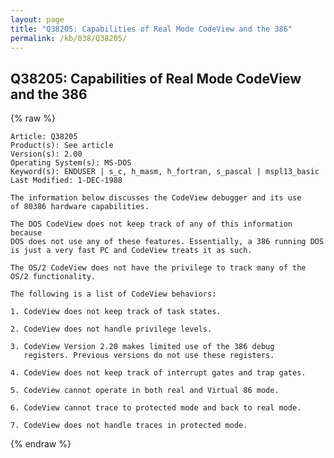 ```yaml
---
layout: page
title: "Q38205: Capabilities of Real Mode CodeView and the 386"
permalink: /kb/038/Q38205/
---
```


## Q38205: Capabilities of Real Mode CodeView and the 386

{% raw %}

	Article: Q38205
	Product(s): See article
	Version(s): 2.00
	Operating System(s): MS-DOS
	Keyword(s): ENDUSER | s_c, h_masm, h_fortran, s_pascal | mspl13_basic
	Last Modified: 1-DEC-1988
	
	The information below discusses the CodeView debugger and its use
	of 80386 hardware capabilities.
	
	The DOS CodeView does not keep track of any of this information because
	DOS does not use any of these features. Essentially, a 386 running DOS
	is just a very fast PC and CodeView treats it as such.
	
	The OS/2 CodeView does not have the privilege to track many of the
	OS/2 functionality.
	
	The following is a list of CodeView behaviors:
	
	1. CodeView does not keep track of task states.
	
	2. CodeView does not handle privilege levels.
	
	3. CodeView Version 2.20 makes limited use of the 386 debug
	   registers. Previous versions do not use these registers.
	
	4. CodeView does not keep track of interrupt gates and trap gates.
	
	5. CodeView cannot operate in both real and Virtual 86 mode.
	
	6. CodeView cannot trace to protected mode and back to real mode.
	
	7. CodeView does not handle traces in protected mode.

{% endraw %}
